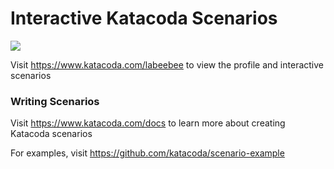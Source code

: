 # Interactive Katacoda Scenarios

[![](http://shields.katacoda.com/katacoda/labeebee/count.svg)](https://www.katacoda.com/labeebee "Get your profile on Katacoda.com")

Visit https://www.katacoda.com/labeebee to view the profile and interactive scenarios

### Writing Scenarios
Visit https://www.katacoda.com/docs to learn more about creating Katacoda scenarios

For examples, visit https://github.com/katacoda/scenario-example
